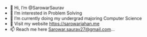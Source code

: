 - 👋 Hi, I’m @SarowarSaurav
- 👀 I’m interested in Problem Solving 
- 🌱 I’m currently doing my undergrad majoring Computer Science 
- 💞️ Visit my website https://sarowarjahan.me
- 📫 Reach me here Sarowar.saurav27@gmail.com...

<!---
SarowarSaurav/SarowarSaurav is a ✨ special ✨ repository because its `README.md` (this file) appears on your GitHub profile.
You can click the Preview link to take a look at your changes.
--->

